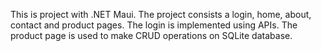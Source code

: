 This is project with .NET Maui. The project consists a login, home, about, contact and product pages. The login is implemented using APIs. The product page is used to make CRUD operations on SQLite database.
